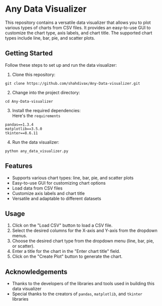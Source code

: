 # Any Data Visualizer

This repository contains a versatile data visualizer that allows you to plot various types of charts from CSV files. It provides an easy-to-use GUI to customize the chart type, axis labels, and chart title. The supported chart types include line, bar, pie, and scatter plots.

## Getting Started

Follow these steps to set up and run the data visualizer:

1. Clone this repository:
```
git clone https://github.com/shahdivax/Any-Data-visualizer.git
```

2. Change into the project directory:
```
cd Any-Data-visualizer
```

3. Install the required dependencies:<br>
  Here's the `requirements`

```
pandas==1.3.4
matplotlib==3.5.0
tkinter==8.6.11
```

4. Run the data visualizer:
```
python any_data_visualizer.py
```

## Features

- Supports various chart types: line, bar, pie, and scatter plots
- Easy-to-use GUI for customizing chart options
- Load data from CSV files
- Customize axis labels and chart title
- Versatile and adaptable to different datasets

## Usage

1. Click on the "Load CSV" button to load a CSV file.
2. Select the desired columns for the X-axis and Y-axis from the dropdown menus.
3. Choose the desired chart type from the dropdown menu (line, bar, pie, or scatter).
4. Enter a title for the chart in the "Enter chart title" field.
5. Click on the "Create Plot" button to generate the chart.

## Acknowledgements

- Thanks to the developers of the libraries and tools used in building this data visualizer
- Special thanks to the creators of `pandas`, `matplotlib`, and `tkinter` libraries
